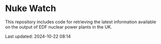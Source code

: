 # Nuke Watch

This repository includes code for retrieving the latest information available on the output of EDF nuclear power plants in the UK.

Last updated: 2024-10-22 08:14